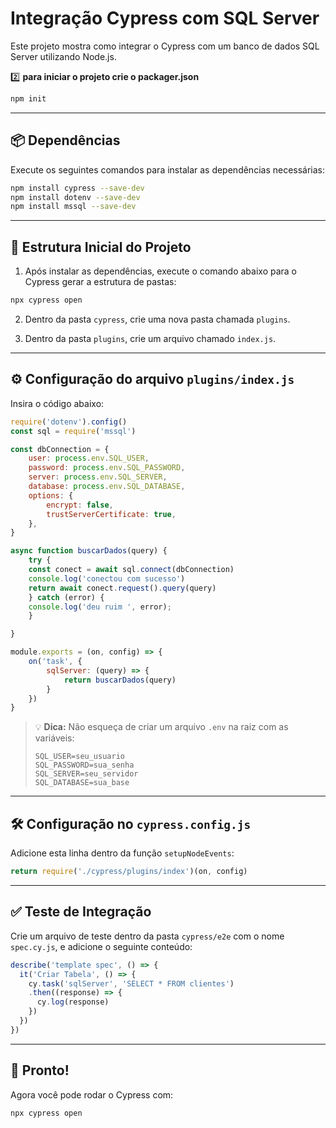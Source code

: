 
# Integração Cypress com SQL Server

Este projeto mostra como integrar o Cypress com um banco de dados SQL Server utilizando Node.js.

2️⃣ **para iniciar o projeto crie o packager.json**

```bash
npm init
```
---

## 📦 Dependências

Execute os seguintes comandos para instalar as dependências necessárias:

```bash
npm install cypress --save-dev
npm install dotenv --save-dev
npm install mssql --save-dev
```

---

## 📁 Estrutura Inicial do Projeto

1. Após instalar as dependências, execute o comando abaixo para o Cypress gerar a estrutura de pastas:

```bash
npx cypress open
```

2. Dentro da pasta `cypress`, crie uma nova pasta chamada `plugins`.

3. Dentro da pasta `plugins`, crie um arquivo chamado `index.js`.

---

## ⚙️ Configuração do arquivo `plugins/index.js`

Insira o código abaixo:

```javascript
require('dotenv').config()
const sql = require('mssql')

const dbConnection = {
    user: process.env.SQL_USER,
    password: process.env.SQL_PASSWORD,
    server: process.env.SQL_SERVER,
    database: process.env.SQL_DATABASE,
    options: {
        encrypt: false,
        trustServerCertificate: true,
    },
}

async function buscarDados(query) {
    try {
    const conect = await sql.connect(dbConnection)
    console.log('conectou com sucesso')
    return await conect.request().query(query)
    } catch (error) {
    console.log('deu ruim ', error);
    }

}

module.exports = (on, config) => {
    on('task', {
        sqlServer: (query) => {
            return buscarDados(query)
        }
    })
}
```

> 💡 **Dica:** Não esqueça de criar um arquivo `.env` na raiz com as variáveis:
>
> ```env
> SQL_USER=seu_usuario
> SQL_PASSWORD=sua_senha
> SQL_SERVER=seu_servidor
> SQL_DATABASE=sua_base
> ```

---

## 🛠️ Configuração no `cypress.config.js`

Adicione esta linha dentro da função `setupNodeEvents`:

```javascript
return require('./cypress/plugins/index')(on, config)
```

---

## ✅ Teste de Integração

Crie um arquivo de teste dentro da pasta `cypress/e2e` com o nome `spec.cy.js`, e adicione o seguinte conteúdo:

```javascript
describe('template spec', () => {
  it('Criar Tabela', () => {
    cy.task('sqlServer', 'SELECT * FROM clientes')
    .then((response) => {
      cy.log(response)
    })
  })
})
```

---

## 🚀 Pronto!

Agora você pode rodar o Cypress com:

```bash
npx cypress open
```

